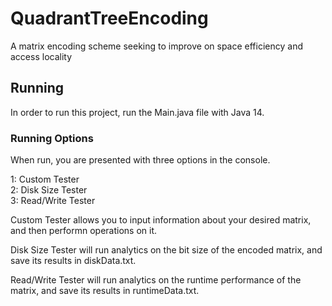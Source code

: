 # QuadrantTreeEncoding
 A matrix encoding scheme seeking to improve on space efficiency and access locality

## Running

In order to run this project, run the Main.java file with Java 14.

### Running Options

When run, you are presented with three options in the console.

1: Custom Tester  
2: Disk Size Tester  
3: Read/Write Tester  

Custom Tester allows you to input information about your desired matrix, and then performn operations on it.

Disk Size Tester will run analytics on the bit size of the encoded matrix, and save its results in diskData.txt.

Read/Write Tester will run analytics on the runtime performance of the matrix, and save its results in runtimeData.txt.

